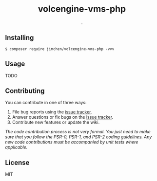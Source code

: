 <h1 align="center"> volcengine-vms-php </h1>

<p align="center"> .</p>


## Installing

```shell
$ composer require jimchen/volcengine-vms-php -vvv
```

## Usage

TODO

## Contributing

You can contribute in one of three ways:

1. File bug reports using the [issue tracker](https://github.com/JimChenWYU/volcengine-vms-php/issues).
2. Answer questions or fix bugs on the [issue tracker](https://github.com/JimChenWYU/volcengine-vms-php/issues).
3. Contribute new features or update the wiki.

_The code contribution process is not very formal. You just need to make sure that you follow the PSR-0, PSR-1, and PSR-2 coding guidelines. Any new code contributions must be accompanied by unit tests where applicable._

## License

MIT